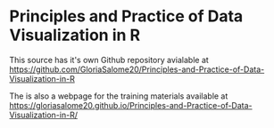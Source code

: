 # Principles and Practice of Data Visualization in R

This source has it's own Github repository avialable at https://github.com/GloriaSalome20/Principles-and-Practice-of-Data-Visualization-in-R

The is also a webpage for the training materials available at https://gloriasalome20.github.io/Principles-and-Practice-of-Data-Visualization-in-R/